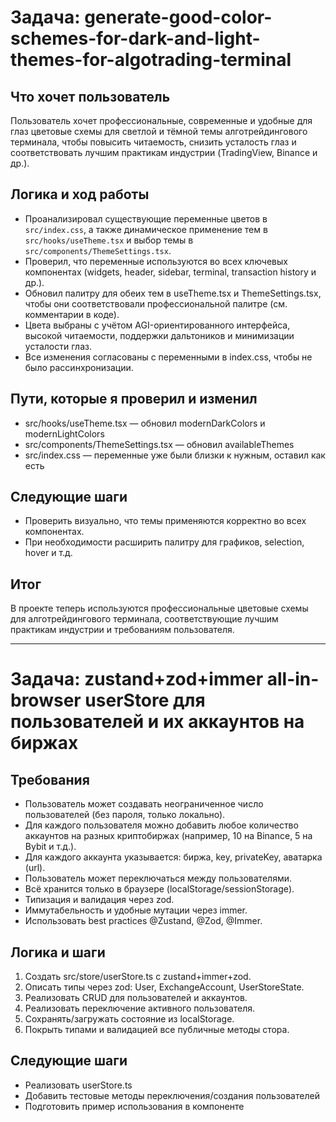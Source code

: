 # Задача: generate-good-color-schemes-for-dark-and-light-themes-for-algotrading-terminal

## Что хочет пользователь
Пользователь хочет профессиональные, современные и удобные для глаз цветовые схемы для светлой и тёмной темы алготрейдингового терминала, чтобы повысить читаемость, снизить усталость глаз и соответствовать лучшим практикам индустрии (TradingView, Binance и др.).

## Логика и ход работы
- Проанализировал существующие переменные цветов в `src/index.css`, а также динамическое применение тем в `src/hooks/useTheme.tsx` и выбор темы в `src/components/ThemeSettings.tsx`.
- Проверил, что переменные используются во всех ключевых компонентах (widgets, header, sidebar, terminal, transaction history и др.).
- Обновил палитру для обеих тем в useTheme.tsx и ThemeSettings.tsx, чтобы они соответствовали профессиональной палитре (см. комментарии в коде).
- Цвета выбраны с учётом AGI-ориентированного интерфейса, высокой читаемости, поддержки дальтоников и минимизации усталости глаз.
- Все изменения согласованы с переменными в index.css, чтобы не было рассинхронизации.

## Пути, которые я проверил и изменил
- src/hooks/useTheme.tsx — обновил modernDarkColors и modernLightColors
- src/components/ThemeSettings.tsx — обновил availableThemes
- src/index.css — переменные уже были близки к нужным, оставил как есть

## Следующие шаги
- Проверить визуально, что темы применяются корректно во всех компонентах.
- При необходимости расширить палитру для графиков, selection, hover и т.д.

## Итог
В проекте теперь используются профессиональные цветовые схемы для алготрейдингового терминала, соответствующие лучшим практикам индустрии и требованиям пользователя.

---

# Задача: zustand+zod+immer all-in-browser userStore для пользователей и их аккаунтов на биржах

## Требования
- Пользователь может создавать неограниченное число пользователей (без пароля, только локально).
- Для каждого пользователя можно добавить любое количество аккаунтов на разных криптобиржах (например, 10 на Binance, 5 на Bybit и т.д.).
- Для каждого аккаунта указывается: биржа, key, privateKey, аватарка (url).
- Пользователь может переключаться между пользователями.
- Всё хранится только в браузере (localStorage/sessionStorage).
- Типизация и валидация через zod.
- Иммутабельность и удобные мутации через immer.
- Использовать best practices @Zustand, @Zod, @Immer.

## Логика и шаги
1. Создать src/store/userStore.ts с zustand+immer+zod.
2. Описать типы через zod: User, ExchangeAccount, UserStoreState.
3. Реализовать CRUD для пользователей и аккаунтов.
4. Реализовать переключение активного пользователя.
5. Сохранять/загружать состояние из localStorage.
6. Покрыть типами и валидацией все публичные методы стора.

## Следующие шаги
- Реализовать userStore.ts
- Добавить тестовые методы переключения/создания пользователей
- Подготовить пример использования в компоненте 